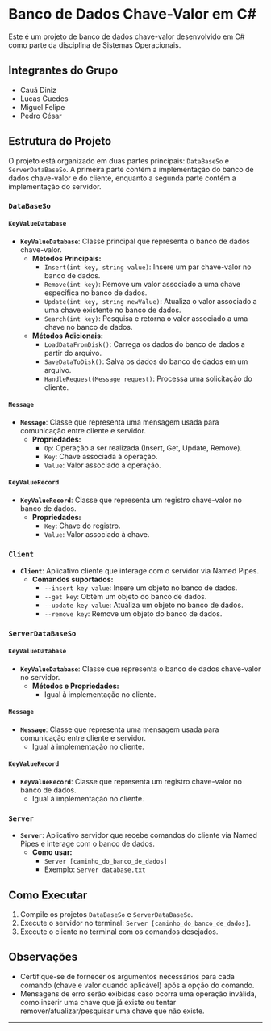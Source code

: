 # Banco de Dados Chave-Valor em C#

Este é um projeto de banco de dados chave-valor desenvolvido em C# como parte da disciplina de Sistemas Operacionais.

## Integrantes do Grupo
- Cauã Diniz
- Lucas Guedes
- Miguel Felipe
- Pedro César

## Estrutura do Projeto
O projeto está organizado em duas partes principais: `DataBaseSo` e `ServerDataBaseSo`. A primeira parte contém a implementação do banco de dados chave-valor e do cliente, enquanto a segunda parte contém a implementação do servidor.

### `DataBaseSo`
#### `KeyValueDatabase`
- **`KeyValueDatabase`**: Classe principal que representa o banco de dados chave-valor.
  - **Métodos Principais:**
    - `Insert(int key, string value)`: Insere um par chave-valor no banco de dados.
    - `Remove(int key)`: Remove um valor associado a uma chave específica no banco de dados.
    - `Update(int key, string newValue)`: Atualiza o valor associado a uma chave existente no banco de dados.
    - `Search(int key)`: Pesquisa e retorna o valor associado a uma chave no banco de dados.
  - **Métodos Adicionais:**
    - `LoadDataFromDisk()`: Carrega os dados do banco de dados a partir do arquivo.
    - `SaveDataToDisk()`: Salva os dados do banco de dados em um arquivo.
    - `HandleRequest(Message request)`: Processa uma solicitação do cliente.

#### `Message`
- **`Message`**: Classe que representa uma mensagem usada para comunicação entre cliente e servidor.
  - **Propriedades:**
    - `Op`: Operação a ser realizada (Insert, Get, Update, Remove).
    - `Key`: Chave associada à operação.
    - `Value`: Valor associado à operação.

#### `KeyValueRecord`
- **`KeyValueRecord`**: Classe que representa um registro chave-valor no banco de dados.
  - **Propriedades:**
    - `Key`: Chave do registro.
    - `Value`: Valor associado à chave.

### `Client`
- **`Client`**: Aplicativo cliente que interage com o servidor via Named Pipes.
  - **Comandos suportados:**
    - `--insert key value`: Insere um objeto no banco de dados.
    - `--get key`: Obtém um objeto do banco de dados.
    - `--update key value`: Atualiza um objeto no banco de dados.
    - `--remove key`: Remove um objeto do banco de dados.

### `ServerDataBaseSo`
#### `KeyValueDatabase`
- **`KeyValueDatabase`**: Classe que representa o banco de dados chave-valor no servidor.
  - **Métodos e Propriedades:**
    - Igual à implementação no cliente.

#### `Message`
- **`Message`**: Classe que representa uma mensagem usada para comunicação entre cliente e servidor.
  - Igual à implementação no cliente.

#### `KeyValueRecord`
- **`KeyValueRecord`**: Classe que representa um registro chave-valor no banco de dados.
  - Igual à implementação no cliente.

### `Server`
- **`Server`**: Aplicativo servidor que recebe comandos do cliente via Named Pipes e interage com o banco de dados.
  - **Como usar:**
    - `Server [caminho_do_banco_de_dados]`
    - Exemplo: `Server database.txt`

## Como Executar
1. Compile os projetos `DataBaseSo` e `ServerDataBaseSo`.
2. Execute o servidor no terminal: `Server [caminho_do_banco_de_dados]`.
3. Execute o cliente no terminal com os comandos desejados.

## Observações

- Certifique-se de fornecer os argumentos necessários para cada comando (chave e valor quando aplicável) após a opção do comando.
- Mensagens de erro serão exibidas caso ocorra uma operação inválida, como inserir uma chave que já existe ou tentar remover/atualizar/pesquisar uma chave que não existe.

---
